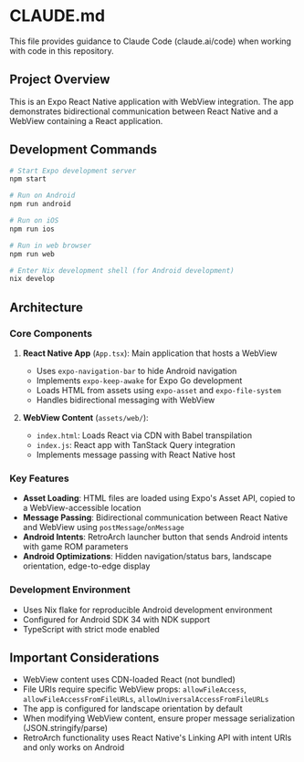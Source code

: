 # CLAUDE.md

This file provides guidance to Claude Code (claude.ai/code) when working with code in this repository.

## Project Overview

This is an Expo React Native application with WebView integration. The app demonstrates bidirectional communication between React Native and a WebView containing a React application.

## Development Commands

```bash
# Start Expo development server
npm start

# Run on Android
npm run android

# Run on iOS
npm run ios

# Run in web browser
npm run web

# Enter Nix development shell (for Android development)
nix develop
```

## Architecture

### Core Components

1. **React Native App** (`App.tsx`): Main application that hosts a WebView
   - Uses `expo-navigation-bar` to hide Android navigation
   - Implements `expo-keep-awake` for Expo Go development
   - Loads HTML from assets using `expo-asset` and `expo-file-system`
   - Handles bidirectional messaging with WebView

2. **WebView Content** (`assets/web/`):
   - `index.html`: Loads React via CDN with Babel transpilation
   - `index.js`: React app with TanStack Query integration
   - Implements message passing with React Native host

### Key Features

- **Asset Loading**: HTML files are loaded using Expo's Asset API, copied to a WebView-accessible location
- **Message Passing**: Bidirectional communication between React Native and WebView using `postMessage`/`onMessage`
- **Android Intents**: RetroArch launcher button that sends Android intents with game ROM parameters
- **Android Optimizations**: Hidden navigation/status bars, landscape orientation, edge-to-edge display

### Development Environment

- Uses Nix flake for reproducible Android development environment
- Configured for Android SDK 34 with NDK support
- TypeScript with strict mode enabled

## Important Considerations

- WebView content uses CDN-loaded React (not bundled)
- File URIs require specific WebView props: `allowFileAccess`, `allowFileAccessFromFileURLs`, `allowUniversalAccessFromFileURLs`
- The app is configured for landscape orientation by default
- When modifying WebView content, ensure proper message serialization (JSON.stringify/parse)
- RetroArch functionality uses React Native's Linking API with intent URIs and only works on Android
